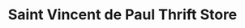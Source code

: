 ---
title: "Saint Vincent de Paul Thrift Store"
url: /saint-charles/saint-vincent-de-paul-thrift-store/
shop: charity
---